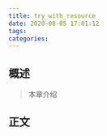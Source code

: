 ```yaml
---
title: try_with_resource
date: 2020-08-05 17:01:12
tags:
categories:
---
```


## 概述

> 本章介绍

<!--more-->

## 正文